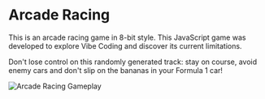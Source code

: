 # Arcade Racing

This is an arcade racing game in 8-bit style. This JavaScript game was developed to explore Vibe Coding and discover its current limitations.

Don't lose control on this randomly generated track: stay on course, avoid enemy cars and don't slip on the bananas in your Formula 1 car!

![Arcade Racing Gameplay](https://github.com/user-attachments/assets/a2e9e933-19d8-4271-9964-816ff2eb9459)

